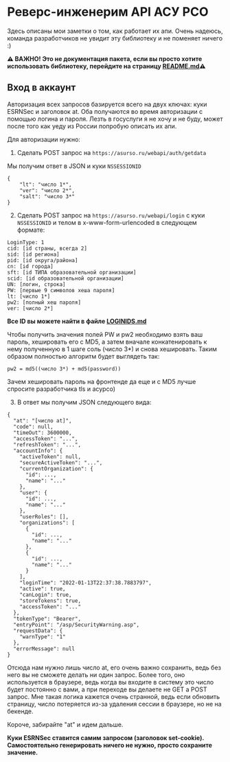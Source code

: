 # Реверс-инженерим API АСУ РСО

Здесь описаны мои заметки о том, как работает их апи. Очень надеюсь, команда разработчиков не увидит эту библиотеку и не поменяет ничего :)

**⚠️ ВАЖНО! Это не документация пакета, если вы просто хотите использовать библиотеку, перейдите на страницу [README.md](README.md)⚠️**

## Вход в аккаунт

Авторизация всех запросов базируется всего на двух ключах: куки ESRNSec и заголовок at. Оба получаются во время авторизации с помощью логина и пароля. Лезть в госуслуги я не хочу и не буду, может после того как уеду из России попробую описать их апи.

Для авторизации нужно:

1. Сделать POST запрос на `https://asurso.ru/webapi/auth/getdata`

Мы получим ответ в JSON и куки `NSSESSIONID`

```
{
    "lt": "число 1*",
    "ver": "число 2*",
    "salt": "число 3*"
}
```

2. Сделать POST запрос на `https://asurso.ru/webapi/login` с куки `NSSESSIONID` и телом в x-www-form-urlencoded в следующем формате:

```
LoginType: 1
cid: [id страны, всегда 2]
sid: [id региона]
pid: [id округа/района]
cn: [id города]
sft: [id ТИПА образовательной организации]
scid: [id образовательной организации]
UN: [логин, строка]
PW: [первые 9 символов хеша пароля]
lt: [число 1*]
pw2: [полный хеш пароля]
ver: [число 2*]
```

**Все ID вы можете найти в файле [LOGINIDS.md](LOGINIDS.md)**

Чтобы получить значения полей PW и pw2 необходимо взять ваш пароль, хешировать его с MD5, а затем вначале конкатенировать к нему полученную в 1 шаге соль (число 3*) и снова хешировать. Таким образом полностью алгоритм будет выглядеть так:

`pw2 = md5((число 3*) + md5(password))`

Зачем хешировать пароль на фронтенде да еще и с MD5 лучше спросите разработчика tls и асурсо)

3. В ответ мы получим JSON следующего вида:

```
{
  "at": "[число at]",
  "code": null,
  "timeOut": 3600000,
  "accessToken": "...",
  "refreshToken": "...",
  "accountInfo": {
    "activeToken": null,
    "secureActiveToken": "...",
    "currentOrganization": {
      "id": ...,
      "name": "..."
    },
    "user": {
      "id": ...,
      "name": "..."
    },
    "userRoles": [],
    "organizations": [
      {
        "id": ...,
        "name": "..."
      },
      {
        "id": ...,
        "name": "..."
      }
    ],
    "loginTime": "2022-01-13T22:37:38.7883797",
    "active": true,
    "canLogin": true,
    "storeTokens": true,
    "accessToken": "..."
  },
  "tokenType": "Bearer",
  "entryPoint": "/asp/SecurityWarning.asp",
  "requestData": {
    "warnType": "1"
  },
  "errorMessage": null
}
```

Отсюда нам нужно лишь число at, его очень важно сохранить, ведь без него вы не сможете делать ни один запрос. Более того, оно используется в браузере, ведь когда вы входите в систему это число будет постоянно с вами, а при переходе вы делаете не GET а POST запрос. Мне такая логика кажется очень странной, ведь если обновить страницу, число потеряется из-за удаления сессии в браузере, но не на бекенде.

Короче, забирайте "at" и идем дальше.

**Куки ESRNSec ставится самим запросом (заголовок set-cookie). Самостоятельно генерировать ничего не нужно, просто сохраните значение.**

